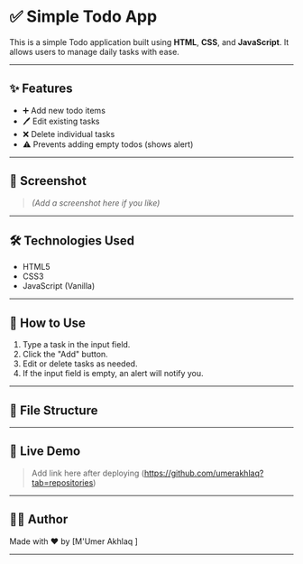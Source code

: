 # ✅ Simple Todo App

This is a simple Todo application built using **HTML**, **CSS**, and **JavaScript**. It allows users to manage daily tasks with ease.

---

## ✨ Features

- ➕ Add new todo items
- 🖊️ Edit existing tasks
- ❌ Delete individual tasks
- ⚠️ Prevents adding empty todos (shows alert)

---

## 📸 Screenshot

> _(Add a screenshot here if you like)_

---

## 🛠️ Technologies Used

- HTML5
- CSS3
- JavaScript (Vanilla)

---

## 🚀 How to Use

1. Type a task in the input field.
2. Click the "Add" button.
3. Edit or delete tasks as needed.
4. If the input field is empty, an alert will notify you.

---

## 📁 File Structure


---

## 🔗 Live Demo

> Add link here after deploying (https://github.com/umerakhlaq?tab=repositories)

---

## 👨‍💻 Author

Made with ❤️ by [M'Umer Akhlaq ]

---
